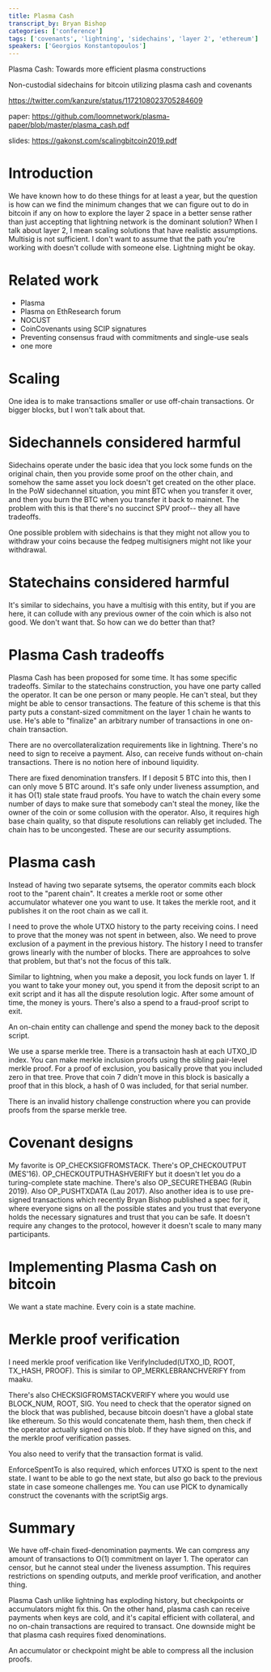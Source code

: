 ```yaml
---
title: Plasma Cash
transcript_by: Bryan Bishop
categories: ['conference']
tags: ['covenants', 'lightning', 'sidechains', 'layer 2', 'ethereum']
speakers: ['Georgios Konstantopoulos']
---
```


Plasma Cash: Towards more efficient plasma constructions

Non-custodial sidechains for bitcoin utilizing plasma cash and covenants

<https://twitter.com/kanzure/status/1172108023705284609>

paper: <https://github.com/loomnetwork/plasma-paper/blob/master/plasma_cash.pdf>

slides: <https://gakonst.com/scalingbitcoin2019.pdf>

# Introduction

We have known how to do these things for at least a year, but the question is how can we find the minimum changes that we can figure out to do in bitcoin if any on how to explore the layer 2 space in a better sense rather than just accepting that lightning network is the dominant solution? When I talk about layer 2, I mean scaling solutions that have realistic assumptions. Multisig is not sufficient. I don't want to assume that the path you're working with doesn't collude with someone else. Lightning might be okay.

# Related work

* Plasma
* Plasma on EthResearch forum
* NOCUST
* CoinCovenants using SCIP signatures
* Preventing consensus fraud with commitments and single-use seals
* one more

# Scaling

One idea is to make transactions smaller or use off-chain transactions. Or bigger blocks, but I won't talk about that.

# Sidechannels considered harmful

Sidechains operate under the basic idea that you lock some funds on the original chain, then you provide some proof on the other chain, and somehow the same asset you lock doesn't get created on the other place. In the PoW sidechannel situation, you mint BTC when you transfer it over, and then you burn the BTC when you transfer it back to mainnet. The problem with this is that there's no succinct SPV proof-- they all have tradeoffs.

One possible problem with sidechains is that they might not allow you to withdraw your coins because the fedpeg multisigners might not like your withdrawal.

# Statechains considered harmful

It's similar to sidechains, you have a multisig with this entity, but if you are here, it can collude with any previous owner of the coin which is also not good. We don't want that. So how can we do better than that?

# Plasma Cash tradeoffs

Plasma Cash has been proposed for some time. It has some specific tradeoffs. Similar to the statechains construction, you have one party called the operator. It can be one person or many people. He can't steal, but they might be able to censor transactions. The feature of this scheme is that this party puts a constant-sized commitment on the layer 1 chain he wants to use. He's able to "finalize" an arbitrary number of transactions in one on-chain transaction.

There are no overcollateralization requirements like in lightning. There's no need to sign to receive a payment. Also, can receive funds without on-chain transactions. There is no notion here of inbound liquidity.

There are fixed denomination transfers. If I deposit 5 BTC into this, then I can only move 5 BTC around. It's safe only under liveness assumption, and it has O(1) stale state fraud proofs. You have to watch the chain every some number of days to make sure that somebody can't steal the money, like the owner of the coin or some collusion with the operator. Also, it requires high base chain quality, so that dispute resolutions can reliably get included. The chain has to be uncongested. These are our security assumptions.

# Plasma cash

Instead of having two separate sytsems, the operator commits each block root to the "parent chain". It creates a merkle root or some other accumulator whatever one you want to use. It takes the merkle root, and it publishes it on the root chain as we call it.

I need to prove the whole UTXO history to the party receiving coins. I need to prove that the money was not spent in between, also.  We need to prove exclusion of a payment in the previous history. The history I need to transfer grows linearly with the number of blocks. There are approahces to solve that problem, but that's not the focus of this talk.

Similar to lightning, when you make a deposit, you lock funds on layer 1. If you want to take your money out, you spend it from the deposit script to an exit script and it has all the dispute resolution logic. After some amount of time, the money is yours. There's also a spend to a fraud-proof script to exit.

An on-chain entity can challenge and spend the money back to the deposit script.

We use a sparse merkle tree. There is a transactoin hash at each UTXO\_ID index. You can make merkle inclusion proofs using the sibling pair-level merkle proof. For a proof of exclusion, you basically prove that you included zero in that tree. Prove that coin 7 didn't move in this block is basically a proof that in this block, a hash of 0 was included, for that serial number.

There is an invalid history challenge construction where you can provide proofs from the sparse merkle tree.

# Covenant designs

My favorite is OP\_CHECKSIGFROMSTACK. There's OP\_CHECKOUTPUT (MES'16). OP\_CHECKOUTPUTHASHVERIFY but it doesn't let you do a turing-complete state machine. There's also OP\_SECURETHEBAG (Rubin 2019). Also OP\_PUSHTXDATA (Lau 2017). Also another idea is to use pre-signed transactions which recently Bryan Bishop published a spec for it, where everyone signs on all the possible states and you trust that everyone holds the necessary signatures and trust that you can be safe. It doesn't require any changes to the protocol, however it doesn't scale to many many participants.

# Implementing Plasma Cash on bitcoin

We want a state machine. Every coin is a state machine.

# Merkle proof verification

I need merkle proof verification like VerifyIncluded(UTXO\_ID, ROOT, TX\_HASH, PROOF). This is similar to OP\_MERKLEBRANCHVERIFY from maaku.

There's also CHECKSIGFROMSTACKVERIFY where you would use BLOCK\_NUM, ROOT, SIG. You need to check that the operator signed on the block that was published, because bitcoin doesn't have a global state like ethereum. So this would concatenate them, hash them, then check if the operator actually signed on this blob. If they have signed on this, and the merkle proof verification passes.

You also need to verify that the transaction format is valid.

EnforceSpentTo is also required, which enforces UTXO is spent to the next state. I want to be able to go the next state, but also go back to the previous state in case someone challenges me. You can use PICK to dynamically construct the covenants with the scriptSig args.

# Summary

We have off-chain fixed-denomination payments. We can compress any amount of transactions to O(1) commitment on layer 1. The operator can censor, but he cannot steal under the liveness assumption. This requires restrictions on spending outputs, and merkle proof verification, and another thing.

Plasma Cash unlike lightning has exploding history, but checkpoints or accumulators might fix this. On the other hand, plasma cash can receive payments when keys are cold, and it's capital efficient with collateral, and no on-chain transactions are required to transact. One downside might be that plasma cash requires fixed denominations.

An accumulator or checkpoint might be able to compress all the inclusion proofs.

